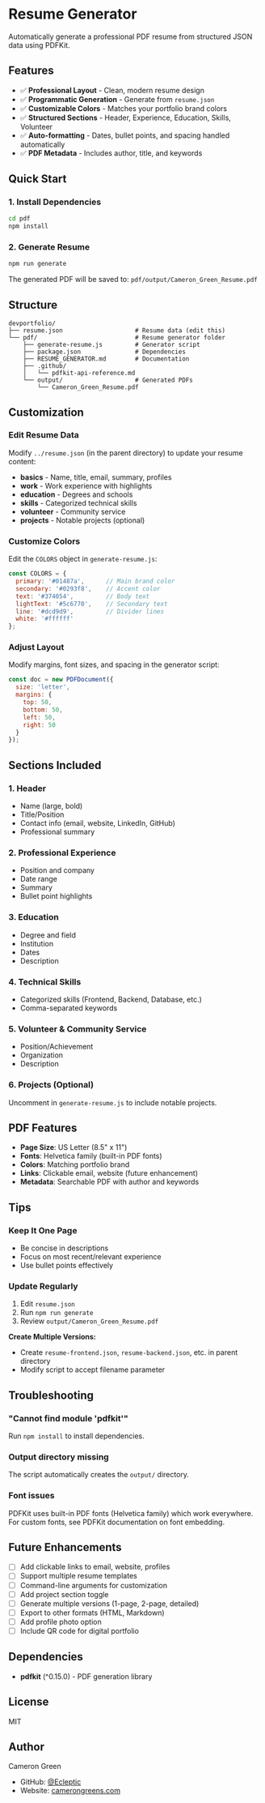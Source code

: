 # Resume Generator

Automatically generate a professional PDF resume from structured JSON data using PDFKit.

## Features

- ✅ **Professional Layout** - Clean, modern resume design
- ✅ **Programmatic Generation** - Generate from `resume.json`
- ✅ **Customizable Colors** - Matches your portfolio brand colors
- ✅ **Structured Sections** - Header, Experience, Education, Skills, Volunteer
- ✅ **Auto-formatting** - Dates, bullet points, and spacing handled automatically
- ✅ **PDF Metadata** - Includes author, title, and keywords

## Quick Start

### 1. Install Dependencies

```bash
cd pdf
npm install
```

### 2. Generate Resume

```bash
npm run generate
```

The generated PDF will be saved to: `pdf/output/Cameron_Green_Resume.pdf`

## Structure

```
devportfolio/
├── resume.json                    # Resume data (edit this)
└── pdf/                           # Resume generator folder
    ├── generate-resume.js         # Generator script
    ├── package.json               # Dependencies
    ├── RESUME_GENERATOR.md        # Documentation
    ├── .github/
    │   └── pdfkit-api-reference.md
    └── output/                    # Generated PDFs
        └── Cameron_Green_Resume.pdf
```

## Customization

### Edit Resume Data

Modify `../resume.json` (in the parent directory) to update your resume content:

- **basics** - Name, title, email, summary, profiles
- **work** - Work experience with highlights
- **education** - Degrees and schools
- **skills** - Categorized technical skills
- **volunteer** - Community service
- **projects** - Notable projects (optional)

### Customize Colors

Edit the `COLORS` object in `generate-resume.js`:

```javascript
const COLORS = {
  primary: '#01487a',      // Main brand color
  secondary: '#0293f8',    // Accent color
  text: '#374054',         // Body text
  lightText: '#5c6770',    // Secondary text
  line: '#dcd9d9',         // Divider lines
  white: '#ffffff'
};
```

### Adjust Layout

Modify margins, font sizes, and spacing in the generator script:

```javascript
const doc = new PDFDocument({
  size: 'letter',
  margins: {
    top: 50,
    bottom: 50,
    left: 50,
    right: 50
  }
});
```

## Sections Included

### 1. Header
- Name (large, bold)
- Title/Position
- Contact info (email, website, LinkedIn, GitHub)
- Professional summary

### 2. Professional Experience
- Position and company
- Date range
- Summary
- Bullet point highlights

### 3. Education
- Degree and field
- Institution
- Dates
- Description

### 4. Technical Skills
- Categorized skills (Frontend, Backend, Database, etc.)
- Comma-separated keywords

### 5. Volunteer & Community Service
- Position/Achievement
- Organization
- Description

### 6. Projects (Optional)
Uncomment in `generate-resume.js` to include notable projects.

## PDF Features

- **Page Size**: US Letter (8.5" x 11")
- **Fonts**: Helvetica family (built-in PDF fonts)
- **Colors**: Matching portfolio brand
- **Links**: Clickable email, website (future enhancement)
- **Metadata**: Searchable PDF with author and keywords

## Tips

### Keep It One Page
- Be concise in descriptions
- Focus on most recent/relevant experience
- Use bullet points effectively

### Update Regularly
1. Edit `resume.json`
2. Run `npm run generate`
3. Review `output/Cameron_Green_Resume.pdf`

**Create Multiple Versions:**
- Create `resume-frontend.json`, `resume-backend.json`, etc. in parent directory
- Modify script to accept filename parameter

## Troubleshooting

### "Cannot find module 'pdfkit'"
Run `npm install` to install dependencies.

### Output directory missing
The script automatically creates the `output/` directory.

### Font issues
PDFKit uses built-in PDF fonts (Helvetica family) which work everywhere.
For custom fonts, see PDFKit documentation on font embedding.

## Future Enhancements

- [ ] Add clickable links to email, website, profiles
- [ ] Support multiple resume templates
- [ ] Command-line arguments for customization
- [ ] Add project section toggle
- [ ] Generate multiple versions (1-page, 2-page, detailed)
- [ ] Export to other formats (HTML, Markdown)
- [ ] Add profile photo option
- [ ] Include QR code for digital portfolio

## Dependencies

- **pdfkit** (^0.15.0) - PDF generation library

## License

MIT

## Author

Cameron Green
- GitHub: [@Ecleptic](https://github.com/Ecleptic)
- Website: [camerongreens.com](https://camerongreens.com)
